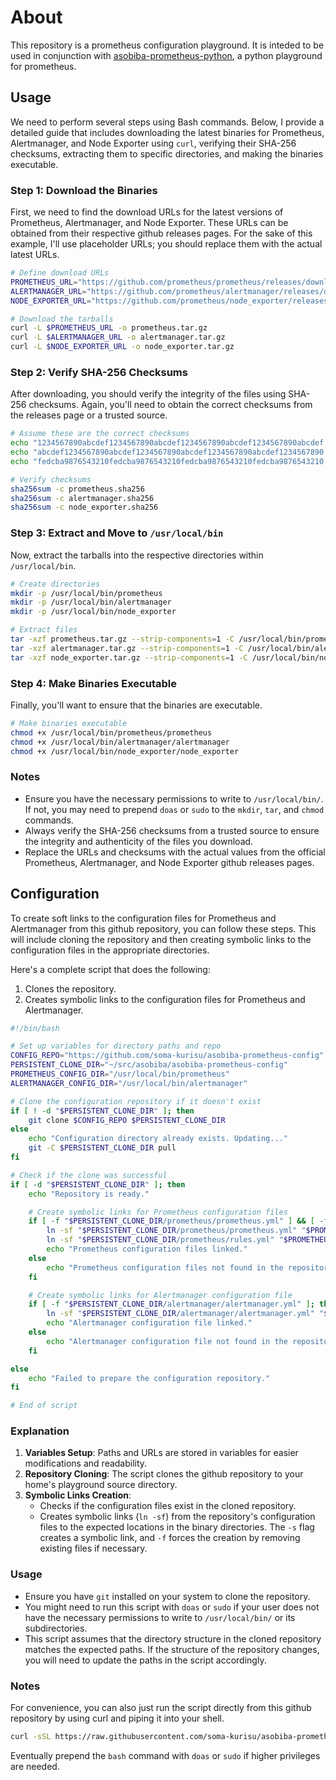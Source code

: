# About
This repository is a prometheus configuration playground. It is inteded to be used in conjunction with [asobiba-prometheus-python](https://github.com/soma-kurisu/asobiba-prometheus-python), a python playground for prometheus.

## Usage
We need to perform several steps using Bash commands. Below, I provide a detailed guide that includes downloading the latest binaries for Prometheus, Alertmanager, and Node Exporter using `curl`, verifying their SHA-256 checksums, extracting them to specific directories, and making the binaries executable.

### Step 1: Download the Binaries

First, we need to find the download URLs for the latest versions of Prometheus, Alertmanager, and Node Exporter. These URLs can be obtained from their respective github releases pages. For the sake of this example, I'll use placeholder URLs; you should replace them with the actual latest URLs.

```bash
# Define download URLs
PROMETHEUS_URL="https://github.com/prometheus/prometheus/releases/download/vx.y.z/prometheus-x.y.z.linux-amd64.tar.gz"
ALERTMANAGER_URL="https://github.com/prometheus/alertmanager/releases/download/vx.y.z/alertmanager-x.y.z.linux-amd64.tar.gz"
NODE_EXPORTER_URL="https://github.com/prometheus/node_exporter/releases/download/vx.y.z/node_exporter-x.y.z.linux-amd64.tar.gz"

# Download the tarballs
curl -L $PROMETHEUS_URL -o prometheus.tar.gz
curl -L $ALERTMANAGER_URL -o alertmanager.tar.gz
curl -L $NODE_EXPORTER_URL -o node_exporter.tar.gz
```

### Step 2: Verify SHA-256 Checksums

After downloading, you should verify the integrity of the files using SHA-256 checksums. Again, you'll need to obtain the correct checksums from the releases page or a trusted source.

```bash
# Assume these are the correct checksums
echo "1234567890abcdef1234567890abcdef1234567890abcdef1234567890abcdef  prometheus.tar.gz" > prometheus.sha256
echo "abcdef1234567890abcdef1234567890abcdef1234567890abcdef1234567890  alertmanager.tar.gz" > alertmanager.sha256
echo "fedcba9876543210fedcba9876543210fedcba9876543210fedcba9876543210  node_exporter.tar.gz" > node_exporter.sha256

# Verify checksums
sha256sum -c prometheus.sha256
sha256sum -c alertmanager.sha256
sha256sum -c node_exporter.sha256
```

### Step 3: Extract and Move to `/usr/local/bin`

Now, extract the tarballs into the respective directories within `/usr/local/bin`.

```bash
# Create directories
mkdir -p /usr/local/bin/prometheus
mkdir -p /usr/local/bin/alertmanager
mkdir -p /usr/local/bin/node_exporter

# Extract files
tar -xzf prometheus.tar.gz --strip-components=1 -C /usr/local/bin/prometheus
tar -xzf alertmanager.tar.gz --strip-components=1 -C /usr/local/bin/alertmanager
tar -xzf node_exporter.tar.gz --strip-components=1 -C /usr/local/bin/node_exporter
```

### Step 4: Make Binaries Executable

Finally, you'll want to ensure that the binaries are executable.

```bash
# Make binaries executable
chmod +x /usr/local/bin/prometheus/prometheus
chmod +x /usr/local/bin/alertmanager/alertmanager
chmod +x /usr/local/bin/node_exporter/node_exporter
```

### Notes

- Ensure you have the necessary permissions to write to `/usr/local/bin/`. If not, you may need to prepend `doas` or `sudo` to the `mkdir`, `tar`, and `chmod` commands.
- Always verify the SHA-256 checksums from a trusted source to ensure the integrity and authenticity of the files you download.
- Replace the URLs and checksums with the actual values from the official Prometheus, Alertmanager, and Node Exporter github releases pages.

## Configuration
To create soft links to the configuration files for Prometheus and Alertmanager from this github repository, you can follow these steps. This will include cloning the repository and then creating symbolic links to the configuration files in the appropriate directories.

Here's a complete script that does the following:
1. Clones the repository.
2. Creates symbolic links to the configuration files for Prometheus and Alertmanager.

```bash
#!/bin/bash

# Set up variables for directory paths and repo
CONFIG_REPO="https://github.com/soma-kurisu/asobiba-prometheus-config"
PERSISTENT_CLONE_DIR="~/src/asobiba/asobiba-prometheus-config"
PROMETHEUS_CONFIG_DIR="/usr/local/bin/prometheus"
ALERTMANAGER_CONFIG_DIR="/usr/local/bin/alertmanager"

# Clone the configuration repository if it doesn't exist
if [ ! -d "$PERSISTENT_CLONE_DIR" ]; then
    git clone $CONFIG_REPO $PERSISTENT_CLONE_DIR
else
    echo "Configuration directory already exists. Updating..."
    git -C $PERSISTENT_CLONE_DIR pull
fi

# Check if the clone was successful
if [ -d "$PERSISTENT_CLONE_DIR" ]; then
    echo "Repository is ready."

    # Create symbolic links for Prometheus configuration files
    if [ -f "$PERSISTENT_CLONE_DIR/prometheus/prometheus.yml" ] && [ -f "$PERSISTENT_CLONE_DIR/prometheus/rules.yml" ]; then
        ln -sf "$PERSISTENT_CLONE_DIR/prometheus/prometheus.yml" "$PROMETHEUS_CONFIG_DIR/prometheus.yml"
        ln -sf "$PERSISTENT_CLONE_DIR/prometheus/rules.yml" "$PROMETHEUS_CONFIG_DIR/rules.yml"
        echo "Prometheus configuration files linked."
    else
        echo "Prometheus configuration files not found in the repository."
    fi

    # Create symbolic links for Alertmanager configuration file
    if [ -f "$PERSISTENT_CLONE_DIR/alertmanager/alertmanager.yml" ]; then
        ln -sf "$PERSISTENT_CLONE_DIR/alertmanager/alertmanager.yml" "$ALERTMANAGER_CONFIG_DIR/alertmanager.yml"
        echo "Alertmanager configuration file linked."
    else
        echo "Alertmanager configuration file not found in the repository."
    fi

else
    echo "Failed to prepare the configuration repository."
fi

# End of script
```

### Explanation
1. **Variables Setup**: Paths and URLs are stored in variables for easier modifications and readability.
2. **Repository Cloning**: The script clones the github repository to your home's playground source directory.
3. **Symbolic Links Creation**:
   - Checks if the configuration files exist in the cloned repository.
   - Creates symbolic links (`ln -sf`) from the repository's configuration files to the expected locations in the binary directories. The `-s` flag creates a symbolic link, and `-f` forces the creation by removing existing files if necessary.

### Usage
- Ensure you have `git` installed on your system to clone the repository.
- You might need to run this script with `doas` or `sudo` if your user does not have the necessary permissions to write to `/usr/local/bin/` or its subdirectories.
- This script assumes that the directory structure in the cloned repository matches the expected paths. If the structure of the repository changes, you will need to update the paths in the script accordingly.

### Notes
For convenience, you can also just run the script directly from this github repository by using curl and piping it into your shell.

```bash
curl -sSL https://raw.githubusercontent.com/soma-kurisu/asobiba-prometheus-config/main/scripts/asobiba-prometheus-config.sh | bash
```

Eventually prepend the `bash` command with `doas` or `sudo` if higher privileges are needed.